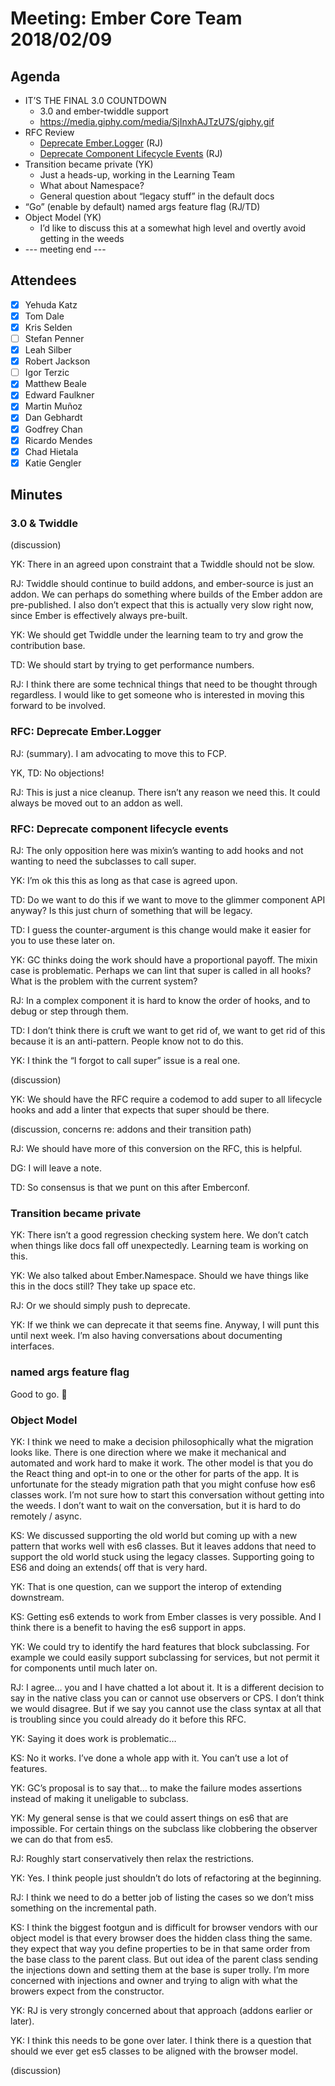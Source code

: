 # Meeting: Ember Core Team 2018/02/09

## Agenda

- IT’S THE FINAL 3.0 COUNTDOWN
  - 3.0 and ember-twiddle support
  - https://media.giphy.com/media/SjInxhAJTzU7S/giphy.gif
- RFC Review
  - [Deprecate Ember.Logger](https://github.com/emberjs/rfcs/pull/297) (RJ)
  - [Deprecate Component Lifecycle Events](https://github.com/emberjs/rfcs/pull/298) (RJ)
- Transition became private (YK)
  - Just a heads-up, working in the Learning Team
  - What about Namespace?
  - General question about “legacy stuff” in the default docs
- “Go” (enable by default) named args feature flag (RJ/TD)
- Object Model (YK)
  - I’d like to discuss this at a somewhat high level and overtly avoid getting in the weeds
- --- meeting end ---

## Attendees

- [x] Yehuda Katz
- [x] Tom Dale
- [x] Kris Selden
- [ ] Stefan Penner
- [x] Leah Silber
- [x] Robert Jackson
- [ ] Igor Terzic
- [x] Matthew Beale
- [x] Edward Faulkner
- [x] Martin Muñoz
- [x] Dan Gebhardt
- [x] Godfrey Chan
- [x] Ricardo Mendes
- [x] Chad Hietala
- [x] Katie Gengler

## Minutes

### 3.0 & Twiddle

(discussion)

YK: There in an agreed upon constraint that a Twiddle should not be slow.

RJ: Twiddle should continue to build addons, and ember-source is just an addon. We can perhaps do something where builds of the Ember addon are pre-published. I also don’t expect that this is actually very slow right now, since Ember is effectively always pre-built.

YK: We should get Twiddle under the learning team to try and grow the contribution base.

TD: We should start by trying to get performance numbers.

RJ: I think there are some technical things that need to be thought through regardless. I would like to get someone who is interested in moving this forward to be involved.

### RFC: Deprecate Ember.Logger

RJ: (summary). I am advocating to move this to FCP.

YK, TD: No objections!

RJ: This is just a nice cleanup. There isn’t any reason we need this. It could always be moved out to an addon as well.

### RFC: Deprecate component lifecycle events

RJ: The only opposition here was mixin’s wanting to add hooks and not wanting to need the subclasses to call super.

YK: I’m ok this this as long as that case is agreed upon.

TD: Do we want to do this if we want to move to the glimmer component API anyway? Is this just churn of something that will be legacy.

TD: I guess the counter-argument is this change would make it easier for you to use these later on.

YK: GC thinks doing the work should have a proportional payoff. The mixin case is problematic. Perhaps we can lint that super is called in all hooks? What is the problem with the current system?

RJ: In a complex component it is hard to know the order of hooks, and to debug or step through them.

TD: I don’t think there is cruft we want to get rid of, we want to get rid of this because it is an anti-pattern. People know not to do this.

YK: I think the “I forgot to call super” issue is a real one.

(discussion)

YK: We should have the RFC require a codemod to add super to all lifecycle hooks and add a linter that expects that super should be there.

(discussion, concerns re: addons and their transition path)

RJ: We should have more of this conversion on the RFC, this is helpful.

DG: I will leave a note.

TD: So consensus is that we punt on this after Emberconf.

### Transition became private

YK: There isn’t a good regression checking system here. We don’t catch when things like docs fall off unexpectedly. Learning team is working on this.

YK: We also talked about Ember.Namespace. Should we have things like this in the docs still? They take up space etc.

RJ: Or we should simply push to deprecate.

YK: If we think we can deprecate it that seems fine. Anyway, I will punt this until next week. I’m also having conversations about documenting interfaces.

### named args feature flag

Good to go. :shrug:

### Object Model

YK: I think we need to make a decision philosophically what the migration looks like. There is one direction where we make it mechanical and automated and work hard to make it work. The other model is that you do the React thing and opt-in to one or the other for parts of the app. It is unfortunate for the steady migration path that you might confuse how es6 classes work. I’m not sure how to start this conversation without getting into the weeds. I don’t want to wait on the conversation, but it is hard to do remotely / async.

KS: We discussed supporting the old world but coming up with a new pattern that works well with es6 classes. But it leaves addons that need to support the old world stuck using the legacy classes. Supporting going to ES6 and doing an extends( off that is very hard.

YK: That is one question, can we support the interop of extending downstream.

KS: Getting es6 extends to work from Ember classes is very possible. And I think there is a benefit to having the es6 support in apps.

YK: We could try to identify the hard features that block subclassing. For example we could easily support subclassing for services, but not permit it for components until much later on.

RJ: I agree… you and I have chatted a lot about it. It is a different decision to say in the native class you can or cannot use observers or CPS. I don’t think we would disagree. But if we say you cannot use the class syntax at all that is troubling since you could already do it before this RFC.

YK: Saying it does work is problematic…

KS: No it works. I’ve done a whole app with it. You can’t use a lot of features.

YK: GC’s proposal is to say that… to make the failure modes assertions instead of making it uneligable to subclass.

YK: My general sense is that we could assert things on es6 that are impossible. For certain things on the subclass like clobbering the observer we can do that from es5.

RJ: Roughly start conservatively then relax the restrictions.

YK: Yes. I think people just shouldn’t do lots of refactoring at the beginning.

RJ: I think we need to do a better job of listing the cases so we don’t miss something on the incremental path.

KS: I think the biggest footgun and is difficult for browser vendors with our object model is that every browser does the hidden class thing the same. they expect that way you define properties to be in that same order from the base class to the parent class. But out idea of the parent class sending the injections down and setting them at the base is super trolly. I’m more concerned with injections and owner and trying to align with what the browers expect from the constructor.

YK: RJ is very strongly concerned about that approach (addons earlier or later).

YK: I think this needs to be gone over later. I think there is a question that should we ever get es5 classes to be aligned with the browser model.

(discussion)
